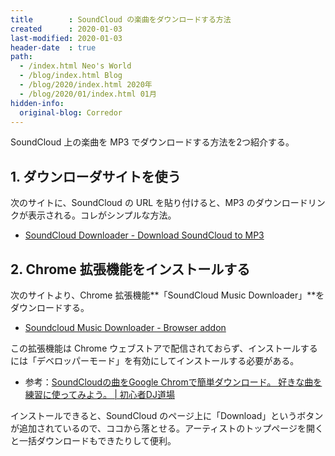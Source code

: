 ```yaml
---
title        : SoundCloud の楽曲をダウンロードする方法
created      : 2020-01-03
last-modified: 2020-01-03
header-date  : true
path:
  - /index.html Neo's World
  - /blog/index.html Blog
  - /blog/2020/index.html 2020年
  - /blog/2020/01/index.html 01月
hidden-info:
  original-blog: Corredor
---
```


SoundCloud 上の楽曲を MP3 でダウンロードする方法を2つ紹介する。

## 1. ダウンローダサイトを使う

次のサイトに、SoundCloud の URL を貼り付けると、MP3 のダウンロードリンクが表示される。コレがシンプルな方法。

- [SoundCloud Downloader - Download SoundCloud to MP3](https://sclouddownloader.net)

## 2. Chrome 拡張機能をインストールする

次のサイトより、Chrome 拡張機能**「SoundCloud Music Downloader」**をダウンロードする。

- [Soundcloud Music Downloader - Browser addon](https://addoncrop.com/soundcloud-music-downloader/)

この拡張機能は Chrome ウェブストアで配信されておらず、インストールするには「デベロッパーモード」を有効にしてインストールする必要がある。

- 参考：[SoundCloudの曲をGoogle Chromで簡単ダウンロード。 好きな曲を練習に使ってみよう。 | 初心者DJ道場](http://beginner-dj.site/archives/267.html)

インストールできると、SoundCloud のページ上に「Download」というボタンが追加されているので、ココから落とせる。アーティストのトップページを開くと一括ダウンロードもできたりして便利。
